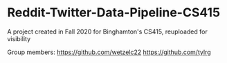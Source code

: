 # Reddit-Twitter-Data-Pipeline-CS415
A project created in Fall 2020 for Binghamton's CS415, reuploaded for visibility

Group members:
https://github.com/wetzelc22
https://github.com/tylrg
